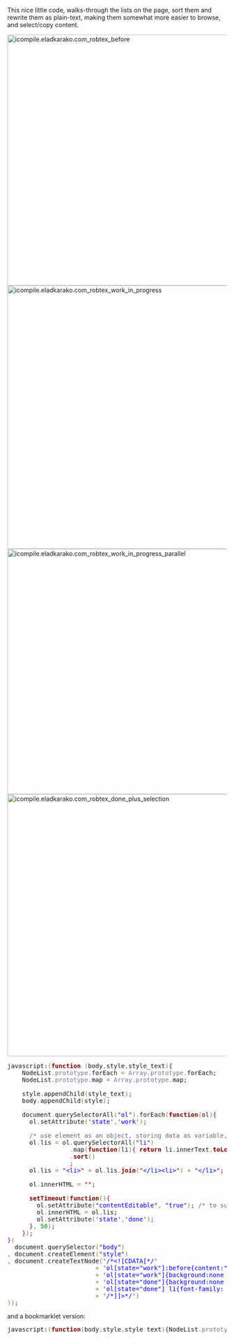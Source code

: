 This nice little code, walks-through the lists on the page,
sort them and rewrite them as plain-text,
making them somewhat more easier to browse, and select/copy content.

<img src="https://icompile.eladkarako.com/_uploads/2016/08/icompile.eladkarako.com_robtex_before.png" alt="icompile.eladkarako.com_robtex_before" width="962" height="576" />

<img src="https://icompile.eladkarako.com/_uploads/2016/08/icompile.eladkarako.com_robtex_work_in_progress.png" alt="icompile.eladkarako.com_robtex_work_in_progress" width="914" height="605"  />


<img src="https://icompile.eladkarako.com/_uploads/2016/08/icompile.eladkarako.com_robtex_work_in_progress_parallel.png" alt="icompile.eladkarako.com_robtex_work_in_progress_parallel" width="982" height="563" />


<img src="https://icompile.eladkarako.com/_uploads/2016/08/icompile.eladkarako.com_robtex_done_plus_selection.png" alt="icompile.eladkarako.com_robtex_done_plus_selection" width="790" height="602" />


<pre>javascript<span style='color:#800080; '>:</span><span style='color:#808030; '>(</span><span style='color:#800000; font-weight:bold; '>function</span> <span style='color:#808030; '>(</span>body<span style='color:#808030; '>,</span>style<span style='color:#808030; '>,</span>style_text<span style='color:#808030; '>)</span><span style='color:#800080; '>{</span>
    NodeList<span style='color:#808030; '>.</span><span style='color:#797997; '>prototype</span><span style='color:#808030; '>.</span>forEach <span style='color:#808030; '>=</span> <span style='color:#797997; '>Array</span><span style='color:#808030; '>.</span><span style='color:#797997; '>prototype</span><span style='color:#808030; '>.</span>forEach<span style='color:#800080; '>;</span>
    NodeList<span style='color:#808030; '>.</span><span style='color:#797997; '>prototype</span><span style='color:#808030; '>.</span>map <span style='color:#808030; '>=</span> <span style='color:#797997; '>Array</span><span style='color:#808030; '>.</span><span style='color:#797997; '>prototype</span><span style='color:#808030; '>.</span>map<span style='color:#800080; '>;</span>

    style<span style='color:#808030; '>.</span>appendChild<span style='color:#808030; '>(</span>style_text<span style='color:#808030; '>)</span><span style='color:#800080; '>;</span>
    body<span style='color:#808030; '>.</span>appendChild<span style='color:#808030; '>(</span>style<span style='color:#808030; '>)</span><span style='color:#800080; '>;</span>
    
    document<span style='color:#808030; '>.</span>querySelectorAll<span style='color:#808030; '>(</span><span style='color:#800000; '>"</span><span style='color:#0000e6; '>ol</span><span style='color:#800000; '>"</span><span style='color:#808030; '>)</span><span style='color:#808030; '>.</span>forEach<span style='color:#808030; '>(</span><span style='color:#800000; font-weight:bold; '>function</span><span style='color:#808030; '>(</span>ol<span style='color:#808030; '>)</span><span style='color:#800080; '>{</span>
      ol<span style='color:#808030; '>.</span>setAttribute<span style='color:#808030; '>(</span><span style='color:#800000; '>'</span><span style='color:#0000e6; '>state</span><span style='color:#800000; '>'</span><span style='color:#808030; '>,</span><span style='color:#800000; '>'</span><span style='color:#0000e6; '>work</span><span style='color:#800000; '>'</span><span style='color:#808030; '>)</span><span style='color:#800080; '>;</span>

      <span style='color:#696969; '>/* use element as an object, storing data as variable, while clearing the DOM related data. */</span>
      ol<span style='color:#808030; '>.</span>lis <span style='color:#808030; '>=</span> ol<span style='color:#808030; '>.</span>querySelectorAll<span style='color:#808030; '>(</span><span style='color:#800000; '>"</span><span style='color:#0000e6; '>li</span><span style='color:#800000; '>"</span><span style='color:#808030; '>)</span>
                 <span style='color:#808030; '>.</span>map<span style='color:#808030; '>(</span><span style='color:#800000; font-weight:bold; '>function</span><span style='color:#808030; '>(</span>li<span style='color:#808030; '>)</span><span style='color:#800080; '>{</span> <span style='color:#800000; font-weight:bold; '>return</span> li<span style='color:#808030; '>.</span>innerText<span style='color:#808030; '>.</span><span style='color:#800000; font-weight:bold; '>toLowerCase</span><span style='color:#808030; '>(</span><span style='color:#808030; '>)</span> <span style='color:#800080; '>}</span><span style='color:#808030; '>)</span>
                 <span style='color:#808030; '>.</span><span style='color:#800000; font-weight:bold; '>sort</span><span style='color:#808030; '>(</span><span style='color:#808030; '>)</span>
                 <span style='color:#800080; '>;</span>
      ol<span style='color:#808030; '>.</span>lis <span style='color:#808030; '>=</span> <span style='color:#800000; '>"</span><span style='color:#0000e6; '>&lt;li></span><span style='color:#800000; '>"</span> <span style='color:#808030; '>+</span> ol<span style='color:#808030; '>.</span>lis<span style='color:#808030; '>.</span><span style='color:#800000; font-weight:bold; '>join</span><span style='color:#808030; '>(</span><span style='color:#800000; '>"</span><span style='color:#0000e6; '>&lt;/li>&lt;li></span><span style='color:#800000; '>"</span><span style='color:#808030; '>)</span> <span style='color:#808030; '>+</span> <span style='color:#800000; '>"</span><span style='color:#0000e6; '>&lt;/li></span><span style='color:#800000; '>"</span><span style='color:#800080; '>;</span>

      ol<span style='color:#808030; '>.</span>innerHTML <span style='color:#808030; '>=</span> <span style='color:#800000; '>"</span><span style='color:#800000; '>"</span><span style='color:#800080; '>;</span>

      <span style='color:#800000; font-weight:bold; '>setTimeout</span><span style='color:#808030; '>(</span><span style='color:#800000; font-weight:bold; '>function</span><span style='color:#808030; '>(</span><span style='color:#808030; '>)</span><span style='color:#800080; '>{</span>
        ol<span style='color:#808030; '>.</span>setAttribute<span style='color:#808030; '>(</span><span style='color:#800000; '>"</span><span style='color:#0000e6; '>contentEditable</span><span style='color:#800000; '>"</span><span style='color:#808030; '>,</span> <span style='color:#800000; '>"</span><span style='color:#0000e6; '>true</span><span style='color:#800000; '>"</span><span style='color:#808030; '>)</span><span style='color:#800080; '>;</span> <span style='color:#696969; '>/* to support [CTRL]+[A] */</span>
        ol<span style='color:#808030; '>.</span>innerHTML <span style='color:#808030; '>=</span> ol<span style='color:#808030; '>.</span>lis<span style='color:#800080; '>;</span>
        ol<span style='color:#808030; '>.</span>setAttribute<span style='color:#808030; '>(</span><span style='color:#800000; '>'</span><span style='color:#0000e6; '>state</span><span style='color:#800000; '>'</span><span style='color:#808030; '>,</span><span style='color:#800000; '>'</span><span style='color:#0000e6; '>done</span><span style='color:#800000; '>'</span><span style='color:#808030; '>)</span><span style='color:#800080; '>;</span>
      <span style='color:#800080; '>}</span><span style='color:#808030; '>,</span> <span style='color:#008c00; '>50</span><span style='color:#808030; '>)</span><span style='color:#800080; '>;</span>
    <span style='color:#800080; '>}</span><span style='color:#808030; '>)</span><span style='color:#800080; '>;</span>
<span style='color:#800080; '>}</span><span style='color:#808030; '>(</span>
  document<span style='color:#808030; '>.</span>querySelector<span style='color:#808030; '>(</span><span style='color:#800000; '>"</span><span style='color:#0000e6; '>body</span><span style='color:#800000; '>"</span><span style='color:#808030; '>)</span>
<span style='color:#808030; '>,</span> document<span style='color:#808030; '>.</span>createElement<span style='color:#808030; '>(</span><span style='color:#800000; '>"</span><span style='color:#0000e6; '>style</span><span style='color:#800000; '>"</span><span style='color:#808030; '>)</span>
<span style='color:#808030; '>,</span> document<span style='color:#808030; '>.</span>createTextNode<span style='color:#808030; '>(</span><span style='color:#800000; '>'</span><span style='color:#0000e6; '>/*&lt;![CDATA[*/</span><span style='color:#800000; '>'</span>
                        <span style='color:#808030; '>+</span> <span style='color:#800000; '>'</span><span style='color:#0000e6; '>ol[state="work"]:before{content:"working..."; font-size:20pt;}</span><span style='color:#800000; '>'</span>
                        <span style='color:#808030; '>+</span> <span style='color:#800000; '>'</span><span style='color:#0000e6; '>ol[state="work"]{background:none rgba(255,127,137,.6); color:rgba(0,0,0,.1);}</span><span style='color:#800000; '>'</span>
                        <span style='color:#808030; '>+</span> <span style='color:#800000; '>'</span><span style='color:#0000e6; '>ol[state="done"]{background:none rgba(147,255,72,.1); font-size: 12pt; letter-spacing:.5pt; line-height:16pt;}</span><span style='color:#800000; '>'</span>
                        <span style='color:#808030; '>+</span> <span style='color:#800000; '>'</span><span style='color:#0000e6; '>ol[state="done"] li{font-family: "Courier New", monospace;}</span><span style='color:#800000; '>'</span>
                        <span style='color:#808030; '>+</span> <span style='color:#800000; '>'</span><span style='color:#0000e6; '>/*]]&gt;*/</span><span style='color:#800000; '>'</span><span style='color:#808030; '>)</span>
<span style='color:#808030; '>)</span><span style='color:#808030; '>)</span><span style='color:#800080; '>;</span>
</pre>

and a bookmarklet version:
<pre>javascript<span style='color:#800080; '>:</span><span style='color:#808030; '>(</span><span style='color:#800000; font-weight:bold; '>function</span><span style='color:#808030; '>(</span>body<span style='color:#808030; '>,</span>style<span style='color:#808030; '>,</span>style_text<span style='color:#808030; '>)</span><span style='color:#800080; '>{</span>NodeList<span style='color:#808030; '>.</span><span style='color:#797997; '>prototype</span><span style='color:#808030; '>.</span>forEach<span style='color:#808030; '>=</span><span style='color:#797997; '>Array</span><span style='color:#808030; '>.</span><span style='color:#797997; '>prototype</span><span style='color:#808030; '>.</span>forEach<span style='color:#800080; '>;</span>NodeList<span style='color:#808030; '>.</span><span style='color:#797997; '>prototype</span><span style='color:#808030; '>.</span>map<span style='color:#808030; '>=</span><span style='color:#797997; '>Array</span><span style='color:#808030; '>.</span><span style='color:#797997; '>prototype</span><span style='color:#808030; '>.</span>map<span style='color:#800080; '>;</span>style<span style='color:#808030; '>.</span>appendChild<span style='color:#808030; '>(</span>style_text<span style='color:#808030; '>)</span><span style='color:#800080; '>;</span>body<span style='color:#808030; '>.</span>appendChild<span style='color:#808030; '>(</span>style<span style='color:#808030; '>)</span><span style='color:#800080; '>;</span>document<span style='color:#808030; '>.</span>querySelectorAll<span style='color:#808030; '>(</span><span style='color:#800000; '>"</span><span style='color:#0000e6; '>ol</span><span style='color:#800000; '>"</span><span style='color:#808030; '>)</span><span style='color:#808030; '>.</span>forEach<span style='color:#808030; '>(</span><span style='color:#800000; font-weight:bold; '>function</span><span style='color:#808030; '>(</span>ol<span style='color:#808030; '>)</span><span style='color:#800080; '>{</span>ol<span style='color:#808030; '>.</span>setAttribute<span style='color:#808030; '>(</span><span style='color:#800000; '>"</span><span style='color:#0000e6; '>state</span><span style='color:#800000; '>"</span><span style='color:#808030; '>,</span><span style='color:#800000; '>"</span><span style='color:#0000e6; '>work</span><span style='color:#800000; '>"</span><span style='color:#808030; '>)</span><span style='color:#800080; '>;</span>ol<span style='color:#808030; '>.</span>lis<span style='color:#808030; '>=</span>ol<span style='color:#808030; '>.</span>querySelectorAll<span style='color:#808030; '>(</span><span style='color:#800000; '>"</span><span style='color:#0000e6; '>li</span><span style='color:#800000; '>"</span><span style='color:#808030; '>)</span><span style='color:#808030; '>.</span>map<span style='color:#808030; '>(</span><span style='color:#800000; font-weight:bold; '>function</span><span style='color:#808030; '>(</span>li<span style='color:#808030; '>)</span><span style='color:#800080; '>{</span><span style='color:#800000; font-weight:bold; '>return</span> li<span style='color:#808030; '>.</span>innerText<span style='color:#808030; '>.</span><span style='color:#800000; font-weight:bold; '>toLowerCase</span><span style='color:#808030; '>(</span><span style='color:#808030; '>)</span><span style='color:#800080; '>;</span><span style='color:#800080; '>}</span><span style='color:#808030; '>)</span><span style='color:#808030; '>.</span><span style='color:#800000; font-weight:bold; '>sort</span><span style='color:#808030; '>(</span><span style='color:#808030; '>)</span><span style='color:#800080; '>;</span>ol<span style='color:#808030; '>.</span>lis<span style='color:#808030; '>=</span><span style='color:#800000; '>"</span><span style='color:#0000e6; '>&lt;li></span><span style='color:#800000; '>"</span><span style='color:#808030; '>+</span>ol<span style='color:#808030; '>.</span>lis<span style='color:#808030; '>.</span><span style='color:#800000; font-weight:bold; '>join</span><span style='color:#808030; '>(</span><span style='color:#800000; '>"</span><span style='color:#0000e6; '>&lt;/li>&lt;li></span><span style='color:#800000; '>"</span><span style='color:#808030; '>)</span><span style='color:#808030; '>+</span><span style='color:#800000; '>"</span><span style='color:#0000e6; '>&lt;/li></span><span style='color:#800000; '>"</span><span style='color:#800080; '>;</span>ol<span style='color:#808030; '>.</span>innerHTML<span style='color:#808030; '>=</span><span style='color:#800000; '>"</span><span style='color:#800000; '>"</span><span style='color:#800080; '>;</span><span style='color:#800000; font-weight:bold; '>setTimeout</span><span style='color:#808030; '>(</span><span style='color:#800000; font-weight:bold; '>function</span><span style='color:#808030; '>(</span><span style='color:#808030; '>)</span><span style='color:#800080; '>{</span>ol<span style='color:#808030; '>.</span>setAttribute<span style='color:#808030; '>(</span><span style='color:#800000; '>"</span><span style='color:#0000e6; '>contentEditable</span><span style='color:#800000; '>"</span><span style='color:#808030; '>,</span><span style='color:#800000; '>"</span><span style='color:#0000e6; '>true</span><span style='color:#800000; '>"</span><span style='color:#808030; '>)</span><span style='color:#800080; '>;</span>ol<span style='color:#808030; '>.</span>innerHTML<span style='color:#808030; '>=</span>ol<span style='color:#808030; '>.</span>lis<span style='color:#800080; '>;</span>ol<span style='color:#808030; '>.</span>setAttribute<span style='color:#808030; '>(</span><span style='color:#800000; '>"</span><span style='color:#0000e6; '>state</span><span style='color:#800000; '>"</span><span style='color:#808030; '>,</span><span style='color:#800000; '>"</span><span style='color:#0000e6; '>done</span><span style='color:#800000; '>"</span><span style='color:#808030; '>)</span><span style='color:#800080; '>}</span><span style='color:#808030; '>,</span><span style='color:#008c00; '>50</span><span style='color:#808030; '>)</span><span style='color:#800080; '>}</span><span style='color:#808030; '>)</span><span style='color:#800080; '>}</span><span style='color:#808030; '>)</span><span style='color:#808030; '>(</span>document<span style='color:#808030; '>.</span>querySelector<span style='color:#808030; '>(</span><span style='color:#800000; '>"</span><span style='color:#0000e6; '>body</span><span style='color:#800000; '>"</span><span style='color:#808030; '>)</span><span style='color:#808030; '>,</span>document<span style='color:#808030; '>.</span>createElement<span style='color:#808030; '>(</span><span style='color:#800000; '>"</span><span style='color:#0000e6; '>style</span><span style='color:#800000; '>"</span><span style='color:#808030; '>)</span><span style='color:#808030; '>,</span>document<span style='color:#808030; '>.</span>createTextNode<span style='color:#808030; '>(</span><span style='color:#800000; '>'</span><span style='color:#0000e6; '>/*&lt;![CDATA[*/ol[state="work"]:before{content:"working...";font-size:20pt;}ol[state="work"]{background:none rgba(255,127,137,.6);color:rgba(0,0,0,.1);}ol[state="done"]{background:none rgba(147,255,72,.1);font-size:12pt;letter-spacing:.5pt;line-height:16pt;}ol[state="done"] li{font-family:"Courier New",monospace;}/*]]&gt;*/</span><span style='color:#800000; '>'</span><span style='color:#808030; '>)</span><span style='color:#808030; '>)</span><span style='color:#800080; '>;</span>
</pre>
